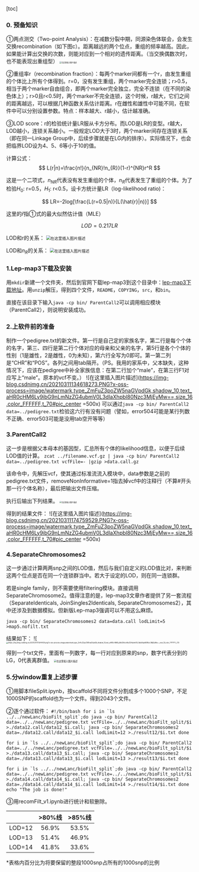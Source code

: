 

[toc]

### 0. 预备知识
①两点测交（Two-point Analysis）：在减数分裂中期，同源染色体联会，会发生交换recombination（如下图c）。距离越远的两个位点，重组的频率越高。因此，如果能计算出交换的次数，则能对应到一个相对的遗传距离。（当交换偶数次时，也不能表现出重组型）
<img src="https://img-blog.csdnimg.cn/20210312172328865.png?x-oss-process=image/watermark,type_ZmFuZ3poZW5naGVpdGk,shadow_10,text_aHR0cHM6Ly9ibG9nLmNzZG4ubmV0L3dlaXhpbl80Nzc3MjEyMw==,size_16,color_FFFFFF,t_70" alt="在这里插入图片描述" style="zoom:33%;" />

②重组率r（recombination fraction）：每两个marker间都有一个r，由发生重组的个体比上所有个体得到。r=0，没有发生重组，两个marker完全连锁；r>0.5，相当于两个marker自由组合，即两个marker完全独立，完全不连锁（在不同的染色体上）；r>0且r<0.5时，两个marker不完全连锁，这个时候，r越大，它们之间的距离越远，可以根据几种函数关系估计距离。r在雌性和雄性中可能不同，在软件中可以分别设置参数。特点：样本越大、r越小，估计越准确。

③LOD score：r的检验统计量LR服从卡方分布。而LOD是LR的变型。r越大，LOD越小，连锁关系越小。一般规定LOD大于3时，两个marker间存在连锁关系（即在同一Linkage Group中，后续步骤就是在LG内的排序）。实际情况下，也会把临界LOD设为4、5、6等小于10的值。

计算公式：
$$
L(r|n)=\frac{n!}{n_{NR}!n_{R}}(1-r)^{NR}r^R
$$

这是一个二项式，$n_{NR}$代表没有发生重组的个体，$n_R$代表发生了重组的个体。为了检验$H_0$: r=0.5，$H_1$: r<0.5，设卡方统计量LR（log-likelihood ratio)：

$$
LR=-2log[\frac{L(r=0.5|n)}{L(\hat{r}|n)}]
$$

这里的$\hat{r}$指①式的最大似然估计值（MLE）

$$
LOD=0.217LR
$$

LOD和r的关系：
<img src="https://img-blog.csdnimg.cn/20210314223557691.png?x-oss-process=image/watermark,type_ZmFuZ3poZW5naGVpdGk,shadow_10,text_aHR0cHM6Ly9ibG9nLmNzZG4ubmV0L3dlaXhpbl80Nzc3MjEyMw==,size_16,color_FFFFFF,t_70" alt="在这里插入图片描述" style="zoom:75%;" />

LOD和$n_{R}$的关系：
<img src="https://img-blog.csdnimg.cn/20210314223557691.png?x-oss-process=image/watermark,type_ZmFuZ3poZW5naGVpdGk,shadow_10,text_aHR0cHM6Ly9ibG9nLmNzZG4ubmV0L3dlaXhpbl80Nzc3MjEyMw==,size_16,color_FFFFFF,t_70" alt="在这里插入图片描述" style="zoom:75%;" />

### 1.Lep-map3下载及安装
用`mkdir`新建一个文件夹，然后到官网下载lep-map3到这个目录中：[lep-map3下载地址](https://sourceforge.net/projects/lep-map3/files/)。用`unzip`解压，得到四个文件，`README`，`COPYING`，`src`，和`bin`。

直接在该目录下输入`java -cp bin/ ParentCall2`可以调用相应模块（ParentCall2），则说明安装成功。

### 2.上软件前的准备
制作一个pedigree.txt的新文件。第一行是自己定的家族名字，第二行是每个个体的名字，第三、四行是第二行个体对应的母亲和父亲的名字，第5行是各个个体的性别（1是雄性，2是雌性，0为未知），第六行全写为0即可。第一第二列是“CHR”和“POS”。各列之间用tab隔开。（PS。我用的家系中，父本缺失，这种情况下，应该在pedigree中补全家族信息：在第二行加个“male”，在第三行F1对应写上“male”。原本的vcf不变。）
![在这里插入图片描述](https://img-blog.csdnimg.cn/20210311134618273.PNG?x-oss-process=image/watermark,type_ZmFuZ3poZW5naGVpdGk,shadow_10,text_aHR0cHM6Ly9ibG9nLmNzZG4ubmV0L3dlaXhpbl80Nzc3MjEyMw==,size_16,color_FFFFFF,t_70#pic_center =500x)
可以通过`java -cp bin/ ParentCall2 data=../pedigree.txt`检验这六行有没有问题（譬如，error504可能是某行列数不正确、error503可能是没用tab空开等等）



### 3.ParentCall2
这一步是根据父本母本的基因型，汇总所有个体的likelihood信息，以便于后续LOD值的计算。
`zcat ../filename.vcf.gz | java -cp bin/ ParentCall2 data=../pedigree.txt vcfFile=- |gzip >data.call.gz`

该命令中，先解压vcf，使其通过标准流流入模块中，data参数是之前的pedigree.txt文件，removeNonInformative=1指去掉vcf中的注释行（不算#开头那一行个体名称），最后把输出文件压缩。

执行后输出下列结果。
<img src="https://img-blog.csdnimg.cn/20210311180143403.png?x-oss-process=image/watermark,type_ZmFuZ3poZW5naGVpdGk,shadow_10,text_aHR0cHM6Ly9ibG9nLmNzZG4ubmV0L3dlaXhpbl80Nzc3MjEyMw==,size_16,color_FFFFFF,t_70" alt="在这里插入图片描述" style="zoom:33%;" />



得到的结果文件：
![在这里插入图片描述](https://img-blog.csdnimg.cn/20210311174759529.PNG?x-oss-process=image/watermark,type_ZmFuZ3poZW5naGVpdGk,shadow_10,text_aHR0cHM6Ly9ibG9nLmNzZG4ubmV0L3dlaXhpbl80Nzc3MjEyMw==,size_16,color_FFFFFF,t_70#pic_center =500x)


### 4.SeparateChromosomes2
这一步通过计算两两snp之间的LOD值，然后与我们自定义的LOD值比对，来判断这两个位点是否在同一个连锁群当中。若大于设定的LOD，则在同一连锁群。


若是single family，则不需要使用filtering模块。直接调用SeparateChromosome2。值得注意的是，lep-map3文章作者提供了另一套流程（SeparateIdenticals,  JoinSingles2Identicals,  SeparateChromosomes2），其中还涉及到数据模拟。但新版Lep-map3强调可以不用这么麻烦。

``java -cp bin/ SeparateChromosomes2 data=data.call lodLimit=5 >map5.nofilt.txt
``

结果如下：
![<img src="https://img-blog.csdnimg.cn/20210311175757728.png?x-oss-process=image/watermark,type_ZmFuZ3poZW5naGVpdGk,shadow_10,text_aHR0cHM6Ly9ibG9nLmNzZG4ubmV0L3dlaXhpbl80Nzc3MjEyMw==,size_16,color_FFFFFF,t_70" alt="(https://img-blog.csdnimg.cn/20210311175644438.png?x-oss-process=image/watermark,type_ZmFuZ3poZW5naGVpdGk,shadow_10,text_aHR0cHM6Ly9ibG9nLmNzZG4ubmV0L3dlaXhpbl80Nzc3MjEyMw==,size_16,color_FFFFFF,t_70)" style="zoom:30%;" />

得到一个txt文件，里面有一列数字，每一行对应到原来的snp，数字代表分到的LG，0代表离群值。
<img src="https://img-blog.csdnimg.cn/20210311192933996.png" alt="在这里插入图片描述" style="zoom:45%;" />

### 5.分window重复上述步骤

①用脚本fileSplit.ipynb，按scaffold不同将文件分割成多个1000个SNP，不足1000SNP的scaffold也为一个文件。得到2043个文件。

②逐个通过软件：
``
#!/bin/bash
for i in `ls ../../newLanc/bioFilt_split`;do
java -cp bin/ ParentCall2 data=../../newLanc/pedigree.txt vcfFile=../../newLanc/bioFilt_split/$i >./data12.call/data12_$i.call;
java -cp bin/ SeparateChromosomes2 data=./data12.call/data12_$i.call lodLimit=12 >./result12/$i.txt
done
``

``
for i in `ls ../../newLanc/bioFilt_split`;do
java -cp bin/ ParentCall2 data=../../newLanc/pedigree.txt vcfFile=../../newLanc/bioFilt_split/$i >./data13.call/data13_$i.call;
java -cp bin/ SeparateChromosomes2 data=./data13.call/data13_$i.call lodLimit=13 >./result13/$i.txt
done
``

``
for i in `ls ../../newLanc/bioFilt_split`;do
java -cp bin/ ParentCall2 data=../../newLanc/pedigree.txt vcfFile=../../newLanc/bioFilt_split/$i >./data14.call/data14_$i.call;
java -cp bin/ SeparateChromosomes2 data=./data14.call/data14_$i.call lodLimit=14 >./result14/$i.txt
done
echo "The job is done!"
``

③用recomFilt_v1.ipynb进行统计和软删除。



|        | >80%线 | >85%线 |
| :----: | :----: | :----: |
| LOD=12 | 56.9%  | 53.5%  |
| LOD=13 | 51.4%  | 46.9%  |
| LOD=14 | 41.8%  | 33.6%  |

*表格内百分比为将要保留的整段1000snp占所有的1000snp的比例
